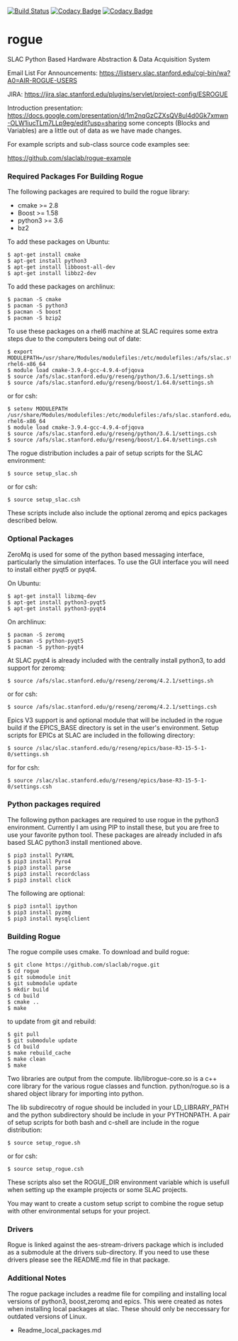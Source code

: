 [![Build Status](https://travis-ci.org/jesusvasquez333/rogue.svg?branch=master)](https://travis-ci.org/jesusvasquez333/rogue) [![Codacy Badge](https://api.codacy.com/project/badge/Grade/05ccf8297cc2426bb3f7ffca5ad82430)](https://www.codacy.com/app/jesusvasquez333/rogue?utm_source=github.com&amp;utm_medium=referral&amp;utm_content=jesusvasquez333/rogue&amp;utm_campaign=Badge_Grade) [![Codacy Badge](https://api.codacy.com/project/badge/Coverage/05ccf8297cc2426bb3f7ffca5ad82430)](https://www.codacy.com/app/jesusvasquez333/rogue?utm_source=github.com&utm_medium=referral&utm_content=jesusvasquez333/rogue&utm_campaign=Badge_Coverage)

# rogue
SLAC Python Based Hardware Abstraction &amp; Data Acquisition System

Email List For Announcements:
https://listserv.slac.stanford.edu/cgi-bin/wa?A0=AIR-ROGUE-USERS

JIRA:
https://jira.slac.stanford.edu/plugins/servlet/project-config/ESROGUE

Introduction presentation:
https://docs.google.com/presentation/d/1m2nqGzCZXsQV8ul4d0Gk7xmwn-OLW1iucTLm7LLp9eg/edit?usp=sharing
some concepts (Blocks and Variables) are a little out of data as we have made changes.

For example scripts and sub-class source code examples see:

https://github.com/slaclab/rogue-example

### Required Packages For Building Rogue

The following packages are required to build the rogue library:

- cmake   >= 2.8
- Boost   >= 1.58
- python3 >= 3.6
- bz2

To add these packages on Ubuntu:

````
$ apt-get install cmake
$ apt-get install python3
$ apt-get install libboost-all-dev
$ apt-get install libbz2-dev
````

To add these packages on archlinux:

````
$ pacman -S cmake
$ pacman -S python3
$ pacman -S boost
$ pacman -S bzip2
````

To use these packages on a rhel6 machine at SLAC requires some extra
steps due to the computers being out of date:

````
$ export MODULEPATH=/usr/share/Modules/modulefiles:/etc/modulefiles:/afs/slac.stanford.edu/package/spack/share/spack/modules/linux-rhel6-x86_64
$ module load cmake-3.9.4-gcc-4.9.4-ofjqova
$ source /afs/slac.stanford.edu/g/reseng/python/3.6.1/settings.sh
$ source /afs/slac.stanford.edu/g/reseng/boost/1.64.0/settings.sh
````
or for csh:
````
$ setenv MODULEPATH /usr/share/Modules/modulefiles:/etc/modulefiles:/afs/slac.stanford.edu/package/spack/share/spack/modules/linux-rhel6-x86_64
$ module load cmake-3.9.4-gcc-4.9.4-ofjqova
$ source /afs/slac.stanford.edu/g/reseng/python/3.6.1/settings.csh
$ source /afs/slac.stanford.edu/g/reseng/boost/1.64.0/settings.csh
````

The rogue distribution includes a pair of setup scripts for the SLAC environment:
````
$ source setup_slac.sh
````
or for csh:
````
$ source setup_slac.csh
````

These scripts include also include the optional zeromq and epics packages
described below.

### Optional Packages

ZeroMq is used for some of the python based messaging interface, particularly
the simulation interfaces. To use the GUI interface you will need to install
either pyqt5 or pyqt4.


On Ubuntu:

````
$ apt-get install libzmq-dev
$ apt-get install python3-pyqt5
$ apt-get install python3-pyqt4
````

On archlinux:

````
$ pacman -S zeromq
$ pacman -S python-pyqt5
$ pacman -S python-pyqt4
````

At SLAC pyqt4 is already included with the centrally install python3, to add support
for zeromq:

````
$ source /afs/slac.stanford.edu/g/reseng/zeromq/4.2.1/settings.sh
````
or for csh:
````
$ source /afs/slac.stanford.edu/g/reseng/zeromq/4.2.1/settings.csh
````

Epics V3 support is and optional module that will be included in the rogue build
if the EPICS_BASE directory is set in the user's environment. Setup scripts
for EPICs at SLAC are included in the following directory:

````
$ source /slac/slac.stanford.edu/g/reseng/epics/base-R3-15-5-1-0/settings.sh
````
for for csh:
````
$ source /slac/slac.stanford.edu/g/reseng/epics/base-R3-15-5-1-0/settings.csh
````

### Python packages required

The following python packages are required to use rogue in the python3
environment. Currently I am using PIP to install these, but you are free
to use your favorite python tool. These packages are already included in
afs based SLAC python3 install mentioned above.

````
$ pip3 install PyYAML
$ pip3 install Pyro4
$ pip3 install parse
$ pip3 install recordclass
$ pip3 install click
````

The following are optional:

````
$ pip3 isntall ipython
$ pip3 install pyzmq
$ pip3 install mysqlclient
````

### Building Rogue

The rogue compile uses cmake. To download and build rogue:

````
$ git clone https://github.com/slaclab/rogue.git
$ cd rogue
$ git submodule init
$ git submodule update
$ mkdir build
$ cd build
$ cmake ..
$ make
````

to update from git and rebuild:
````
$ git pull
$ git submodule update
$ cd build
$ make rebuild_cache
$ make clean
$ make
````

Two libraries are output from the compute. lib/librogue-core.so is a c++
core library for the various rogue classes and function. python/rogue.so
is a shared object library for importing into python.

The lib subdirecotry of rogue should be included in your LD_LIBRARY_PATH and
the python subdirectory should be include in your PYTHONPATH. A pair of setup
scripts for both bash and c-shell are include in the rogue distribution:

````
$ source setup_rogue.sh
````
or for csh:
````
$ source setup_rogue.csh
````

These scripts also set the ROGUE_DIR environment variable which is usefull when
setting up the example projects or some SLAC projects.

You may want to create a custom setup script to combine the rogue setup with
other environmental setups for your project.

### Drivers

Rogue is linked against the aes-stream-drivers package which is included
as a submodule at the drivers sub-directory. If you need to use these
drivers please see the README.md file in that package.

### Additional Notes

The rogue package includes a readme file for compiling and installing local
versions of python3, boost,zeromq and epics. This were created as
notes when installing local packages at slac. These should only be neccessary
for outdated versions of Linux.

- Readme_local_packages.md

